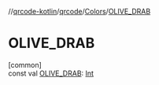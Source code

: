 //[qrcode-kotlin](../../../index.md)/[qrcode](../index.md)/[Colors](index.md)/[OLIVE_DRAB](-o-l-i-v-e_-d-r-a-b.md)

# OLIVE_DRAB

[common]\
const val [OLIVE_DRAB](-o-l-i-v-e_-d-r-a-b.md): [Int](https://kotlinlang.org/api/latest/jvm/stdlib/kotlin/-int/index.html)
